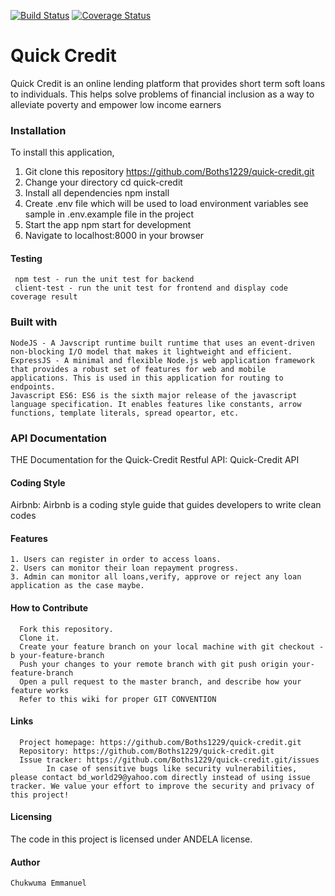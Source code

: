 [![Build Status](https://travis-ci.com/Boths1229/quick-credit.svg?branch=develop)](https://travis-ci.com/Boths1229/quick-credit)
[![Coverage Status](https://coveralls.io/repos/github/Boths1229/quick-credit/badge.svg?branch=develop)](https://coveralls.io/github/Boths1229/quick-credit?branch=develop)

# Quick Credit
 Quick Credit is an online lending platform that provides short term soft loans to individuals. This
helps solve problems of financial inclusion as a way to alleviate poverty and empower low
income earners

### Installation
To install this application,

  1. Git clone this repository https://github.com/Boths1229/quick-credit.git
  2. Change your directory cd quick-credit
  3. Install all dependencies npm install
  4. Create .env file which will be used to load environment variables see sample in .env.example file in the project
  5. Start the app npm start for development
  6. Navigate to localhost:8000 in your browser

#### Testing
     npm test - run the unit test for backend
     client-test - run the unit test for frontend and display code coverage result

### Built with
    NodeJS - A Javscript runtime built runtime that uses an event-driven non-blocking I/O model that makes it lightweight and efficient.
    ExpressJS - A minimal and flexible Node.js web application framework that provides a robust set of features for web and mobile applications. This is used in this application for routing to endpoints.
    Javascript ES6: ES6 is the sixth major release of the javascript language specification. It enables features like constants, arrow functions, template literals, spread opeartor, etc.

### API Documentation
  THE Documentation for the Quick-Credit Restful API: Quick-Credit API 

#### Coding Style
  Airbnb: Airbnb is a coding style guide that guides developers to write clean codes   

#### Features
    1. Users can register in order to access loans.
    2. Users can monitor their loan repayment progress.
    3. Admin can monitor all loans,verify, approve or reject any loan application as the case maybe. 

#### How to Contribute
      Fork this repository.
      Clone it.
      Create your feature branch on your local machine with git checkout -b your-feature-branch
      Push your changes to your remote branch with git push origin your-feature-branch
      Open a pull request to the master branch, and describe how your feature works
      Refer to this wiki for proper GIT CONVENTION  

#### Links
      Project homepage: https://github.com/Boths1229/quick-credit.git
      Repository: https://github.com/Boths1229/quick-credit.git
      Issue tracker: https://github.com/Boths1229/quick-credit.git/issues
            In case of sensitive bugs like security vulnerabilities, please contact bd_world29@yahoo.com directly instead of using issue tracker. We value your effort to improve the security and privacy of this project!  

#### Licensing
  The code in this project is licensed under ANDELA license.  

#### Author
    Chukwuma Emmanuel                         
